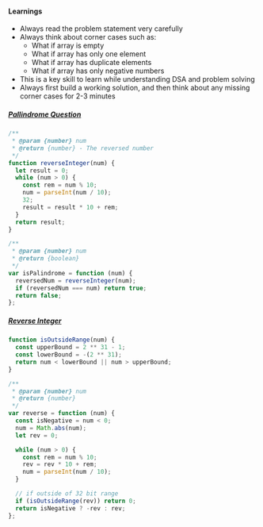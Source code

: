 #### Learnings

- Always read the problem statement very carefully
- Always think about corner cases such as:
  - What if array is empty
  - What if array has only one element
  - What if array has duplicate elements
  - What if array has only negative numbers
- This is a key skill to learn while understanding DSA and problem solving
- Always first build a working solution, and then think about any missing corner cases for 2-3 minutes

##### [Pallindrome Question](https://leetcode.com/problems/palindrome-number/)

```javascript
/**
 * @param {number} num
 * @return {number} - The reversed number
 */
function reverseInteger(num) {
  let result = 0;
  while (num > 0) {
    const rem = num % 10;
    num = parseInt(num / 10);
    32;
    result = result * 10 + rem;
  }
  return result;
}

/**
 * @param {number} num
 * @return {boolean}
 */
var isPalindrome = function (num) {
  reversedNum = reverseInteger(num);
  if (reversedNum === num) return true;
  return false;
};
```

##### [Reverse Integer](https://leetcode.com/problems/reverse-integer/description/)

```javascript
function isOutsideRange(num) {
  const upperBound = 2 ** 31 - 1;
  const lowerBound = -(2 ** 31);
  return num < lowerBound || num > upperBound;
}

/**
 * @param {number} num
 * @return {number}
 */
var reverse = function (num) {
  const isNegative = num < 0;
  num = Math.abs(num);
  let rev = 0;

  while (num > 0) {
    const rem = num % 10;
    rev = rev * 10 + rem;
    num = parseInt(num / 10);
  }

  // if outside of 32 bit range
  if (isOutsideRange(rev)) return 0;
  return isNegative ? -rev : rev;
};
```
